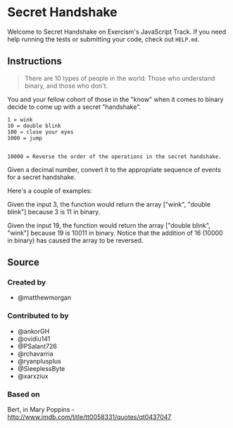 # Secret Handshake

Welcome to Secret Handshake on Exercism's JavaScript Track.
If you need help running the tests or submitting your code, check out `HELP.md`.

## Instructions

> There are 10 types of people in the world: Those who understand
> binary, and those who don't.

You and your fellow cohort of those in the "know" when it comes to
binary decide to come up with a secret "handshake".

```text
1 = wink
10 = double blink
100 = close your eyes
1000 = jump


10000 = Reverse the order of the operations in the secret handshake.
```

Given a decimal number, convert it to the appropriate sequence of events for a secret handshake.

Here's a couple of examples:

Given the input 3, the function would return the array
["wink", "double blink"] because 3 is 11 in binary.

Given the input 19, the function would return the array
["double blink", "wink"] because 19 is 10011 in binary.
Notice that the addition of 16 (10000 in binary)
has caused the array to be reversed.

## Source

### Created by

- @matthewmorgan

### Contributed to by

- @ankorGH
- @ovidiu141
- @PSalant726
- @rchavarria
- @ryanplusplus
- @SleeplessByte
- @xarxziux

### Based on

Bert, in Mary Poppins - http://www.imdb.com/title/tt0058331/quotes/qt0437047